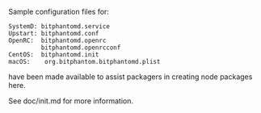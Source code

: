 Sample configuration files for:
```
SystemD: bitphantomd.service
Upstart: bitphantomd.conf
OpenRC:  bitphantomd.openrc
         bitphantomd.openrcconf
CentOS:  bitphantomd.init
macOS:    org.bitphantom.bitphantomd.plist
```
have been made available to assist packagers in creating node packages here.

See doc/init.md for more information.
